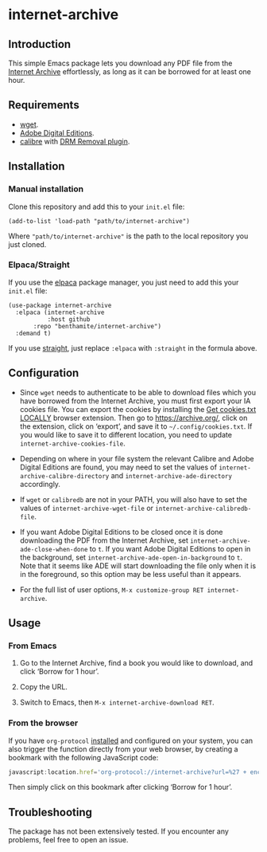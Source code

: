 # internet-archive

## Introduction

This simple Emacs package lets you download any PDF file from the [Internet Archive](https://archive.org/) effortlessly, as long as it can be borrowed for at least one hour.

## Requirements

- [wget](https://www.gnu.org/software/wget/).
- [Adobe Digital Editions](https://www.adobe.com/solutions/ebook/digital-editions.html).
- [calibre](https://calibre-ebook.com/) with [DRM Removal plugin](https://www.epubor.com/calibre-drm-removal-plugins.html).

## Installation

### Manual installation

Clone this repository and add this to your `init.el` file:

``` emacs-lisp
(add-to-list 'load-path "path/to/internet-archive")
```

Where `"path/to/internet-archive"` is the path to the local repository you just cloned.

### Elpaca/Straight

If you use the [elpaca](https://github.com/progfolio/elpaca) package manager, you just need to add this your `init.el` file:

``` emacs-lisp
(use-package internet-archive
  :elpaca (internet-archive
           :host github
	   :repo "benthamite/internet-archive")
  :demand t)
```

If you use [straight](https://github.com/radian-software/straight.el), just replace `:elpaca` with `:straight` in the formula above.

## Configuration

- Since `wget` needs to authenticate to be able to download files which you have borrowed from the Internet Archive, you must first export your IA cookies file. You can export the cookies by installing the [Get cookies.txt LOCALLY](https://github.com/kairi003/Get-cookies.txt-LOCALLY) browser extension. Then go to https://archive.org/, click on the extension, click on ‘export’, and save it to `~/.config/cookies.txt`. If you would like to save it to different location, you need to update `internet-archive-cookies-file`.

- Depending on where in your file system the relevant Calibre and Adobe Digital Editions are found, you may need to set the values of `internet-archive-calibre-directory` and `internet-archive-ade-directory` accordingly.

- If `wget` or `calibredb` are not in your PATH, you will also have to set the values of `internet-archive-wget-file` or `internet-archive-calibredb-file`.

- If you want Adobe Digital Editions to be closed once it is done downloading the PDF from the Internet Archive, set `internet-archive-ade-close-when-done` to `t`.  If you want Adobe Digital Editions to open in the background, set `internet-archive-ade-open-in-background` to `t`. Note that it seems like ADE will start downloading the file only when
it is in the foreground, so this option may be less useful than it appears.

- For the full list of user options, `M-x customize-group RET internet-archive`.

## Usage

### From Emacs

1. Go to the Internet Archive, find a book you would like to download, and click ‘Borrow for 1 hour’.

2. Copy the URL.

3. Switch to Emacs, then `M-x internet-archive-download RET`.

### From the browser 

If you have `org-protocol` [installed](https://www.orgroam.com/manual.html#Installation-_00281_0029) and configured on your system, you can also trigger the function directly from your web browser, by creating a bookmark with the following JavaScript code:

``` javascript
javascript:location.href='org-protocol://internet-archive?url=%27 + encodeURIComponent(location.href);
```

Then simply click on this bookmark after clicking ‘Borrow for 1 hour’.

## Troubleshooting

The package has not been extensively tested. If you encounter any problems, feel free to open an issue.
